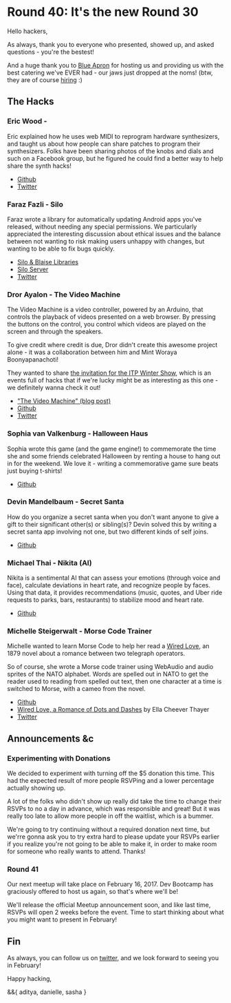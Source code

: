 # Round 40: It's the new Round 30

Hello hackers,

As always, thank you to everyone who presented, showed up, and asked questions - you're the bestest! 

And a huge thank you to [Blue Apron](https://www.blueapron.com/) for hosting us and providing us with the best catering we've EVER had - our jaws just dropped at the noms! (btw, they are of course [hiring](https://www.blueapron.com/pages/our-team) :)

## The Hacks

### Eric Wood - 

Eric explained how he uses web MIDI to reprogram hardware synthesizers, and taught us about how people can share patches to program their synthesizers. Folks have been sharing photos of the knobs and dials and such on a Facebook group, but he figured he could find a better way to help share the synth hacks!

* [Github](https://github.com/eric-wood/minilogue-patches)
* [Twitter](https://twitter.com/eric_b_wood)


### Faraz Fazli - Silo

Faraz wrote a library for automatically updating Android apps you've released, without needing any special permissions. We particularly appreciated the interesting discussion about ethical issues and the balance between not wanting to risk making users unhappy with changes, but wanting to be able to fix bugs quickly.


* [Silo & Blaise Libraries](http://github.com/farazfazli/si­lo)
* [Silo Server](http://github.com/farazfazli/si­lo-server)
* [Twitter](https://twitter.com/farazfazli)


### Dror Ayalon - The Video Machine

The Video Machine is a video controller, powered by an Arduino, that controls the playback of videos presented on a web browser. By pressing the buttons on the control, you control which videos are played on the screen and through the speakers.

To give credit where credit is due, Dror didn't create this awesome project alone - it was a collaboration between him and Mint Woraya Boonyapanachoti!

They wanted to share [the invitation for the ITP Winter Show](http://itp.nyu.edu/shows/winter2016/show/), which is an events full of hacks that if we're lucky might be as interesting as this one - we definitely wanna check it out!

* ["The Video Machine" (blog post)](http://www.itp.drorayalon.com/2016/11/04/the-video-machine/)
* [Github](https://github.com/dodiku/the_video_machine)
* [Twitter](https://twitter.com/drorayalon)


### Sophia van Valkenburg - Halloween Haus

Sophia wrote this game (and the game engine!) to commemorate the time she and some friends celebrated Halloween by renting a house to hang out in for the weekend. We love it - writing a commemorative game sure beats just buying t-shirts!

* [Github](https://github.com/sophiavanvalkenburg/halloween-haus/)


### Devin Mandelbaum - Secret Santa

How do you organize a secret santa when you don't want anyone to give a gift to their significant other(s) or sibling(s)? Devin solved this by writing a secret santa app involving not one, but two different kinds of self joins.

* [Github](https://github.com/dmandelb/secret_santa)


### Michael Thai - Nikita (AI)

Nikita is a sentimental AI that can assess your emotions (through voice and face), calculate deviations in heart rate, and recognize people by faces. Using that data, it provides recommendations (music, quotes, and Uber ride requests to parks, bars, restaurants) to stabilize mood and heart rate.

* [Github](https://github.com/aspdev91/Nikita-AI)


### Michelle Steigerwalt - Morse Code Trainer

Michelle wanted to learn Morse Code to help her read a [Wired Love](https://www.gutenberg.org/cache/epub/24353/pg24353.html), an 1879 novel about a romance between two telegraph operators.

So of course, she wrote a Morse code trainer using WebAudio and audio sprites of the NATO alphabet.  Words are spelled out in NATO to get the reader used to reading from spelled out text, then one character at a time is switched to Morse, with a cameo from the novel.

* [Github](https://github.com/Yuffster/morse_trainer)
* [Wired Love, a Romance of Dots and Dashes](https://www.gutenberg.org/cache/epub/24353/pg24353.html) by Ella Cheever Thayer
* [Twitter](https://twitter.com/Yuffster)


## Announcements &c

### Experimenting with Donations

We decided to experiment with turning off the $5 donation this time. This had the expected result of more people RSVPing and a lower percentage actually showing up.

A lot of the folks who didn't show up really did take the time to change their RSVPs to no a day in advance, which was responsible and great! But it was really too late to allow more people in off the waitlist, which is a bummer.

We're going to try continuing without a required donation next time, but we'rre gonna ask you to try extra hard to please update your RSVPs earlier if you realize you're not going to be able to make it, in order to make room for someone who really wants to attend. Thanks!


### Round 41

Our next meetup will take place on February 16, 2017. Dev Bootcamp has graciously offered to host us again, so that's where we'll be!

We'll release the official Meetup announcement soon, and like last time, RSVPs will open 2 weeks before the event. Time to start thinking about what you might want to present in February!

## Fin

As always, you can follow us on [twitter](https://twitter.com/hackandtell), and we look forward to seeing you in February!

Happy hacking,

&&{ aditya, danielle, sasha }
